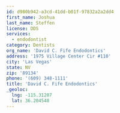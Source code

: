 ```yaml
---
id: d980b942-a3cd-41dd-b01f-97832a2a2dd4
first_name: Joshua
last_name: Steffen
license: DDS
services:
  - endodontist
category: Dentists
org_name: 'David C. Fife Endodontics'
address: '1975 Village Center Cir #110'
city: 'Las Vegas'
state: NV
zip: '89134'
phone: '(609) 348-1111'
title: 'David C. Fife Endodontics'
_geoloc:
  lng: -115.31207
  lat: 36.204548
---
```

